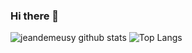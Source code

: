 ### Hi there 👋

![jeandemeusy github stats](https://github-readme-stats.vercel.app/api?username=jeandemeusy&hide_title=false&hide_border=false&count_private=true&show_icons=true&include_all_commits=true&theme=dark&hide=stars)
![Top Langs](https://github-readme-stats.vercel.app/api/top-langs/?username=jeandemeusy&layout=compact&theme=dark)
